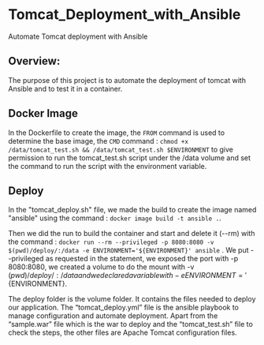 # Tomcat_Deployment_with_Ansible
Automate Tomcat deployment with Ansible

## Overview:
The purpose of this project is to automate the deployment of tomcat with Ansible and to test it in a container.

## Docker Image
In the Dockerfile to create the image, the `FROM` command is used to determine the base image, the `CMD` command : 
`chmod +x /data/tomcat_test.sh && /data/tomcat_test.sh $ENVIRONMENT` to give permission to run the tomcat_test.sh script under the /data volume and set the command to run the script with the environment variable.

## Deploy
In the "tomcat_deploy.sh" file, we made the build to create the image named "ansible" using the command :
`docker image build -t ansible .`.

Then we did the run to build the container and start and delete it (--rm) with the command :
`docker run --rm --privileged -p 8080:8080 -v $(pwd)/deploy/:/data -e ENVIRONMENT='${ENVIRONMENT}' ansible` .
We put --privileged as requested in the statement, we exposed the port with -p 8080:8080, we created a volume to do the mount with -v $(pwd)/deploy/:/data 
and we declared a variable with - e ENVIRONMENT='${ENVIRONMENT}.

The deploy folder is the volume folder.
It contains the files needed to deploy our application. The “tomcat_deploy.yml” file is the ansible playbook to manage configuration and automate deployment.
Apart from the “sample.war” file which is the war to deploy and the “tomcat_test.sh” file to check the steps, the other files are Apache Tomcat configuration files.
